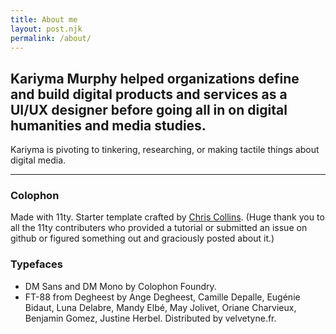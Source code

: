 ```yaml
---
title: About me
layout: post.njk
permalink: /about/
---
```


## Kariyma Murphy helped organizations define and build digital products and services as a UI/UX designer before going all in on digital humanities and media studies.

Kariyma is pivoting to tinkering, researching, or making tactile things about digital media.

---

### Colophon

Made with 11ty. Starter template crafted by <a href="https://www.chrissy.dev">Chris Collins</a>. (Huge thank you to all the 11ty contributers who provided a tutorial or submitted an issue on github or figured something out and graciously posted about it.)

### Typefaces

- DM Sans and DM Mono by Colophon Foundry.
- FT-88 from Degheest by Ange Degheest, Camille Depalle, Eugénie Bidaut, Luna Delabre, Mandy Elbé, May Jolivet, Oriane Charvieux, Benjamin Gomez, Justine Herbel. Distributed by velvetyne.fr.
